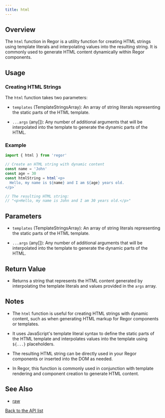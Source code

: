 ```yaml
---
title: html
---
```



## Overview

The `html` function in Regor is a utility function for creating HTML strings using template literals and interpolating values into the resulting string. It is commonly used to generate HTML content dynamically within Regor components.

## Usage

### Creating HTML Strings

The `html` function takes two parameters:

- `templates` (TemplateStringsArray): An array of string literals representing the static parts of the HTML template.

- `...args` (any[]): Any number of additional arguments that will be interpolated into the template to generate the dynamic parts of the HTML.

### Example

```javascript
import { html } from 'regor'

// Create an HTML string with dynamic content
const name = 'John'
const age = 30
const htmlString = html`<p>
  Hello, my name is ${name} and I am ${age} years old.
</p>`

// The resulting HTML string:
// "<p>Hello, my name is John and I am 30 years old.</p>"
```

## Parameters

- `templates` (TemplateStringsArray): An array of string literals representing the static parts of the HTML template.

- `...args` (any[]): Any number of additional arguments that will be interpolated into the template to generate the dynamic parts of the HTML.

## Return Value

- Returns a string that represents the HTML content generated by interpolating the template literals and values provided in the `args` array.

## Notes

- The `html` function is useful for creating HTML strings with dynamic content, such as when generating HTML markup for Regor components or templates.

- It uses JavaScript's template literal syntax to define the static parts of the HTML template and interpolates values into the template using `${...}` placeholders.

- The resulting HTML string can be directly used in your Regor components or inserted into the DOM as needed.

- In Regor, this function is commonly used in conjunction with template rendering and component creation to generate HTML content.

## See Also

- [raw](/api/raw)

[Back to the API list](/api/regor-api)
